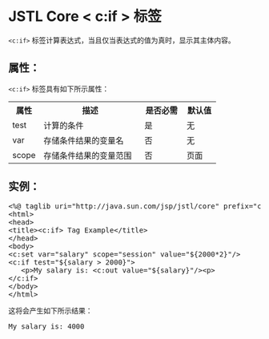 # JSTL Core < c:if > 标签

`<c:if>` 标签计算表达式，当且仅当表达式的值为真时，显示其主体内容。

## 属性：

`<c:if>` 标签具有如下所示属性：

<table class="table table-bordered">
<tr><th style="width:15%">属性</th><th>描述 </th><th>是否必需</th><th>默认值</th></tr>
<tr><td>test</td><td>计算的条件</td><td>是</td><td>无</td></tr>
<tr><td>var</td><td>存储条件结果的变量名</td><td>否</td><td>无</td></tr>
<tr><td>scope</td><td>存储条件结果的变量范围</td><td>否</td><td>页面</td></tr>
</table>

## 实例：

<pre class="prettyprint notranslate tryit">
&lt;%@ taglib uri="http://java.sun.com/jsp/jstl/core" prefix="c" %&gt;
&lt;html&gt;
&lt;head&gt;
&lt;title&gt;&lt;c:if&gt; Tag Example&lt;/title&gt;
&lt;/head&gt;
&lt;body&gt;
&lt;c:set var="salary" scope="session" value="${2000*2}"/&gt;
&lt;c:if test="${salary &gt; 2000}"&gt;
   &lt;p&gt;My salary is: &lt;c:out value="${salary}"/&gt;&lt;p&gt;
&lt;/c:if&gt;
&lt;/body&gt;
&lt;/html&gt;
</pre>

这将会产生如下所示结果：

<pre class="result notranslate">
My salary is: 4000
</pre>

